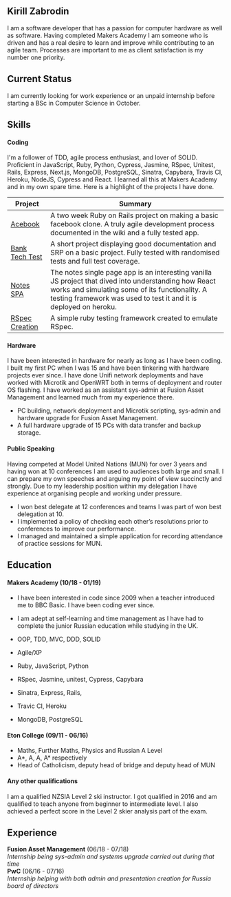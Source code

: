## Kirill Zabrodin

I am a software developer that has a passion for computer hardware as well as software. Having completed Makers Academy I am someone who is driven and has a real desire to learn and improve while contributing to an agile team. Processes are important to me as client satisfaction is my number one priority.

## Current Status

I am currently looking for work experience or an unpaid internship before starting a BSc in Computer Science in October.

## Skills

#### Coding

I'm a follower of TDD, agile process enthusiast, and lover of SOLID. Proficient in JavaScript, Ruby, Python, Cypress, Jasmine, RSpec, Unitest, Rails, Express, Next.js, MongoDB, PostgreSQL, Sinatra, Capybara, Travis CI, Heroku, NodeJS, Cypress and React. I learned all this at Makers Academy and in my own spare time. Here is a highlight of the projects I have done.

| Project       | Summary       |
| ------------- | ------------- |
| [Acebook](https://github.com/tomasdoh/acebook-floppy-disk)  | A two week Ruby on Rails project on making a basic facebook clone. A truly agile development process documented in the wiki and a fully tested app.  |
| [Bank Tech Test](https://github.com/kirillzabrodin/bank_tech_test)  | A short project displaying good documentation and SRP on a basic project. Fully tested with randomised tests and full test coverage.  |
|[Notes SPA](https://github.com/kirillzabrodin/notes-SPA)|The notes single page app is an interesting vanilla JS project that dived into understanding how React works and simulating some of its functionality. A testing framework was used to test it and it is deployed on heroku.|
|[RSpec Creation](https://github.com/kirillzabrodin/rspec-creation)| A simple ruby testing framework created to emulate RSpec. |


#### Hardware

I have been interested in hardware for nearly as long as I have been coding. I built my first PC when I was 15 and have been tinkering with hardware projects ever since. I have done Unifi network deployments and have worked with Microtik and OpenWRT both in terms of deployment and router OS flashing. I have worked as an assistant sys-admin at Fusion Asset Management and learned much from my experience there.

- PC building, network deployment and Microtik scripting, sys-admin and hardware upgrade for Fusion Asset Management.
- A full hardware upgrade of 15 PCs with data transfer and backup storage. 

#### Public Speaking

Having competed at Model United Nations (MUN) for over 3 years and having won at 10 conferences I am used to audiences both large and small. I can prepare my own speeches and arguing my point of view succinctly and strongly. Due to my leadership position within my delegation I have experience at organising people and working under pressure.

- I won best delegate at 12 conferences and teams I was part of won best delegation at 10.
- I implemented a policy of checking each other’s resolutions prior to conferences to improve our performance.
- I managed and maintained a simple application for recording attendance of practice sessions for MUN.

## Education

#### Makers Academy (10/18 - 01/19)

- I have been interested in code since 2009 when a teacher introduced me to BBC Basic. I have been coding ever since.
- I am adept at self-learning and time management as I have had to complete the junior Russian education while studying in the UK.

- OOP, TDD, MVC, DDD, SOLID
- Agile/XP
- Ruby, JavaScript, Python
- RSpec, Jasmine, unitest, Cypress, Capybara
- Sinatra, Express, Rails, 
- Travic CI, Heroku
- MongoDB, PostgreSQL

#### Eton College (09/11 - 06/16)

- Maths, Further Maths, Physics and Russian A Level
- A*, A, A, A* respectively
- Head of Catholicism, deputy head of bridge and deputy head of MUN

#### Any other qualifications

I am a qualified NZSIA Level 2 ski instructor. I got qualified in 2016 and am qualified to teach anyone from beginner to intermediate level. I also achieved a perfect score in the Level 2 skier analysis part of the exam.

## Experience

**Fusion Asset Management** (06/18 - 07/18)    
*Internship being sys-admin and systems upgrade carried out during that time*  
**PwC** (06/16 - 07/16)   
*Internship helping with both admin and presentation creation for Russia board of directors*  

